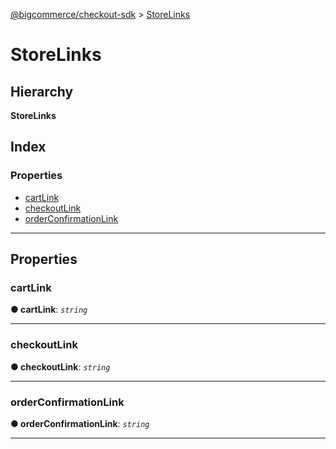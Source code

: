 [@bigcommerce/checkout-sdk](../README.md) > [StoreLinks](../interfaces/storelinks.md)

# StoreLinks

## Hierarchy

**StoreLinks**

## Index

### Properties

* [cartLink](storelinks.md#cartlink)
* [checkoutLink](storelinks.md#checkoutlink)
* [orderConfirmationLink](storelinks.md#orderconfirmationlink)

---

## Properties

<a id="cartlink"></a>

###  cartLink

**● cartLink**: *`string`*

___
<a id="checkoutlink"></a>

###  checkoutLink

**● checkoutLink**: *`string`*

___
<a id="orderconfirmationlink"></a>

###  orderConfirmationLink

**● orderConfirmationLink**: *`string`*

___

